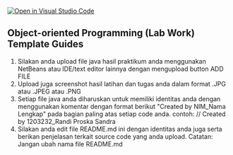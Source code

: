 [![Open in Visual Studio Code](https://classroom.github.com/assets/open-in-vscode-c66648af7eb3fe8bc4f294546bfd86ef473780cde1dea487d3c4ff354943c9ae.svg)](https://classroom.github.com/online_ide?assignment_repo_id=9298000&assignment_repo_type=AssignmentRepo)
## Object-oriented Programming (Lab Work) Template Guides
1. Silakan anda upload file java hasil praktikum anda menggunakan NetBeans atau IDE/text editor lainnya dengan mengupload button ADD FILE
2. Upload juga screenshot hasil latihan dan tugas anda dalam format .JPG atau .JPEG atau .PNG
3. Setiap file java anda diharuskan untuk memiliki identitas anda dengan menggunakan komentar dengan format berikut "Created by NIM_Nama Lengkap" pada bagian paling atas setiap code anda. contoh: // Created by 1203232_Randi Proska Sandra
4. Silakan anda edit file README.md ini dengan identitas anda juga serta berikan penjelasan terkait source code yang anda upload. Catatan: Jangan ubah nama file README.md
